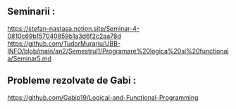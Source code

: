 ## Seminarii :
https://stefan-nastasa.notion.site/Seminar-4-0810c69b157040859b1a3d6f2c2aa78d <br>
https://github.com/TudorMurariu/UBB-INFO/blob/main/an2/Semestrul1/Programare%20logica%20si%20functionala/Seminar5.md
## Probleme rezolvate de Gabi :
https://github.com/Gabip19/Logical-and-Functional-Programming
